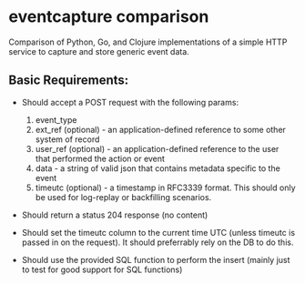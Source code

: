 eventcapture comparison
=======================

Comparison of Python, Go, and Clojure implementations of a simple HTTP service to capture and store generic event data.

Basic Requirements:
-------------------

- Should accept a POST request with the following params:
   1. event_type
   2. ext_ref (optional) - an application-defined reference to some other system of record
   3. user_ref (optional) - an  application-defined reference to the user that performed the action or event
   4. data - a string of valid json that contains metadata specific to the event
   5. timeutc (optional) - a timestamp in RFC3339 format. This should only be used for log-replay or backfilling scenarios.

- Should return a status 204 response (no content)

- Should set the timeutc column to the current time UTC (unless timeutc is passed in on the request). It should preferrably rely on the DB to do this.

- Should use the provided SQL function to perform the insert (mainly just to test for good support for SQL functions)
